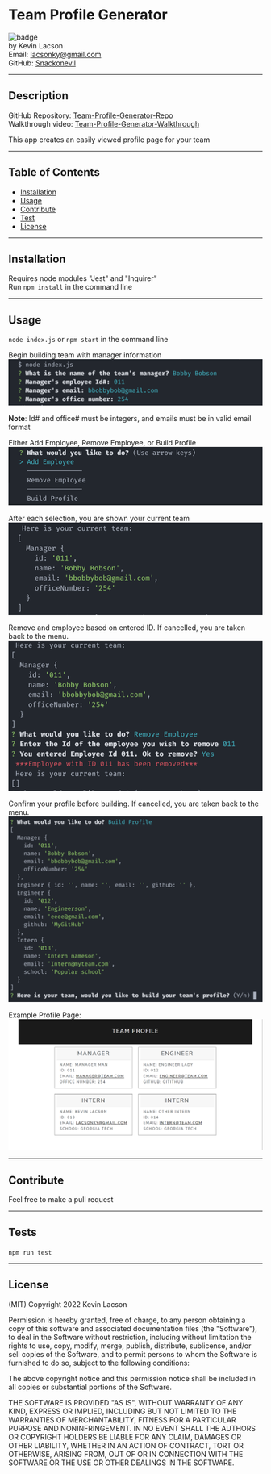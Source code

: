 # Team Profile Generator

![badge](https://img.shields.io/badge/license-MIT-blue)  
by Kevin Lacson  
Email: lacsonky@gmail.com  
GitHub: [Snackonevil](https://github.com/Snackonevil)

---

## Description

GitHub Repository: [Team-Profile-Generator-Repo](https://github.com/Snackonevil/team-profile-generator)  
Walkthrough video: [Team-Profile-Generator-Walkthrough](https://watch.screencastify.com/v/HYO1PCXDvRDGbtik8N2Q)

This app creates an easily viewed profile page for your team

---

## Table of Contents

-   [Installation](#installation)
-   [Usage](#usage)
-   [Contribute](#contribute)
-   [Test](#tests)
-   [License](#license)

---

## Installation

Requires node modules "Jest" and "Inquirer"  
Run `npm install` in the command line

---

## Usage

`node index.js` or `npm start` in the command line

Begin building team with manager information  
![manager-screenshot](./src/images/manager-screenshot.PNG)

**Note**: Id# and office# must be integers, and emails must be in valid email format

Either Add Employee, Remove Employee, or Build Profile  
![menu-screenshot](./src/images/menu-screenshot.PNG)

After each selection, you are shown your current team  
![current-team-screenshot](./src/images/current-team-screenshot.PNG)

Remove and employee based on entered ID. If cancelled, you are taken back to the menu.  
![remove-employee](./src/images/remove-employee.PNG)

Confirm your profile before building. If cancelled, you are taken back to the menu.  
![build-screenshot](./src/images/build-screenshot.PNG)

Example Profile Page:  
![profile-example](./src/images/page-screenshot.PNG)

---

## Contribute

Feel free to make a pull request

---

## Tests

`npm run test`

---

## License

(MIT)
Copyright 2022 Kevin Lacson

Permission is hereby granted, free of charge, to any person obtaining a copy of this software and associated documentation files (the "Software"), to deal in the Software without restriction, including without limitation the rights to use, copy, modify, merge, publish, distribute, sublicense, and/or sell copies of the Software, and to permit persons to whom the Software is furnished to do so, subject to the following conditions:

The above copyright notice and this permission notice shall be included in all copies or substantial portions of the Software.

THE SOFTWARE IS PROVIDED "AS IS", WITHOUT WARRANTY OF ANY KIND, EXPRESS OR IMPLIED, INCLUDING BUT NOT LIMITED TO THE WARRANTIES OF MERCHANTABILITY, FITNESS FOR A PARTICULAR PURPOSE AND NONINFRINGEMENT. IN NO EVENT SHALL THE AUTHORS OR COPYRIGHT HOLDERS BE LIABLE FOR ANY CLAIM, DAMAGES OR OTHER LIABILITY, WHETHER IN AN ACTION OF CONTRACT, TORT OR OTHERWISE, ARISING FROM, OUT OF OR IN CONNECTION WITH THE SOFTWARE OR THE USE OR OTHER DEALINGS IN THE SOFTWARE.
